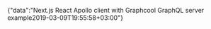 {"data":"Next.js React Apollo client with Graphcool GraphQL server example2019-03-09T19:55:58+03:00"}
